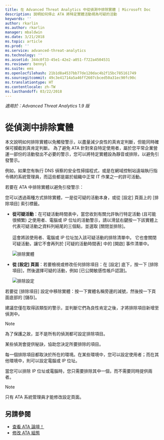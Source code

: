 ```yaml
---
title: 在 Advanced Threat Analytics 中從偵測中排除實體 | Microsoft Doc
description: 說明如何停止 ATA 將特定實體活動視為可疑的活動
keywords: ''
author: rkarlin
ms.author: rkarlin
manager: mbaldwin
ms.date: 3/21/2018
ms.topic: article
ms.prod: ''
ms.service: advanced-threat-analytics
ms.technology: ''
ms.assetid: 344c0f33-45e1-42e2-a051-f722a4504531
ms.reviewer: bennyl
ms.suite: ems
ms.openlocfilehash: 21b1d8a4537bb77de120dac4b2f15bc785161749
ms.sourcegitcommit: 49c3e41714a5a46ff2607cbced50a31ec90fc90c
ms.translationtype: HT
ms.contentlocale: zh-TW
ms.lasthandoff: 03/22/2018
---
```

*適用於：Advanced Threat Analytics 1.9 版*



# <a name="excluding-entities-from-detections"></a>從偵測中排除實體
本文說明如何排除實體以免觸發警示，以盡量減少良性的真肯定判斷，但能同時確保可攔截到真肯定判斷。 為了避免 ATA 針對來自特定使用者，屬於您平常企業營運一部份的活動發出不必要的警示，您可以將特定實體設為靜音或排除，以避免引發警示。

例如，如果您有執行 DNS 偵察的安全性掃描程式，或是在網域控制站遠端執行指令碼的系統管理員，而這些都是屬於組織中正常 IT 作業之一的許可活動。

若要在 ATA 中排除實體以避免引發警示：

您可以透過兩種方式排除實體，一是從可疑的活動本身，或從 [設定] 頁面上的 [排除項目] 索引標籤。

- **從可疑活動**：在可疑活動時間表中，當您收到有關允許執行特定活動 (且可能很頻繁) 之使用者、電腦或 IP 位址的活動警示，請以滑鼠右鍵按一下該實體上代表可疑活動之資料列結尾的三個點，並選取 [關閉並排除]。 <br></br>這會將該使用者、電腦或 IP 位址加入該可疑活動的排除清單中。 它也會關閉可疑活動，讓它不會再列於 [可疑的活動時間表] 中的 [開啟] 事件清單中。

    ![排除實體](./media/exclude-in-sa.png)

- **從 [設定] 頁面**：若要檢視或修改任何排除項目：在 [設定] 底下，按一下 [排除項目]，然後選擇可疑的活動，例如 [已公開敏感性帳戶認證]。

    ![排除設定](./media/exclusions-config-page.png)

若要從 [排除項目] 設定中移除實體：按一下實體名稱旁邊的減號，然後按一下頁面底部的 [儲存]。

建議您僅在取得該類型的警示，並判斷它們為良性肯定之後，才將排除項目新增至偵測中。 

> [!NOTE]
> 為了保護之故，並不是所有的偵測都可設定排除項目。 

某些偵測會提供秘訣，協助您決定所要排除的項目。 

每一個排除項目都取決於所在的環境。在某些環境中，您可以設定使用者；而在其他環境中，則可以設定電腦或 IP 位址。 

當您可以排除 IP 位址或電腦時，您只需要排除其中一個，而不需要同時提供兩者。

> [!NOTE]
> 只有 ATA 系統管理員才能修改設定頁面。


## <a name="see-also"></a>另請參閱
- [查看 ATA 論壇！](https://social.technet.microsoft.com/Forums/security/home?forum=mata)
- [修改 ATA 組態](modifying-ata-center-configuration.md)
